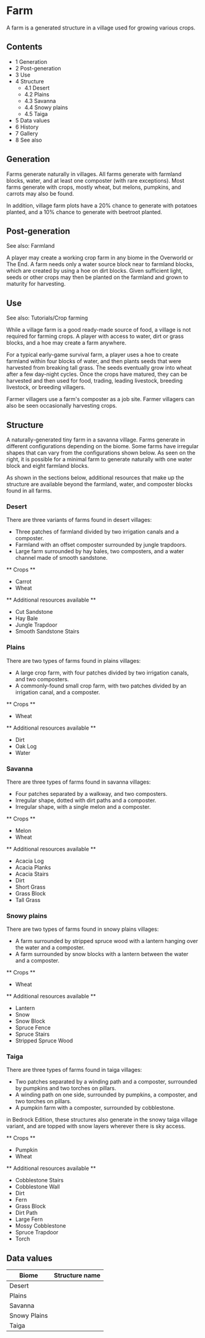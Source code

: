 # Farm
A farm is a generated structure in a village used for growing various crops.

## Contents
- 1 Generation
- 2 Post-generation
- 3 Use
- 4 Structure
	- 4.1 Desert
	- 4.2 Plains
	- 4.3 Savanna
	- 4.4 Snowy plains
	- 4.5 Taiga
- 5 Data values
- 6 History
- 7 Gallery
- 8 See also

## Generation
Farms generate naturally in villages. All farms generate with farmland blocks, water, and at least one composter (with rare exceptions). Most farms generate with crops, mostly wheat, but melons, pumpkins, and carrots may also be found.

In addition, village farm plots have a 20% chance to generate with potatoes planted, and a 10% chance to generate with beetroot planted.

## Post-generation
See also: Farmland

A player may create a working crop farm in any biome in the Overworld or The End. A farm needs only a water source block near to farmland blocks, which are created by using a hoe on dirt blocks. Given sufficient light, seeds or other crops may then be planted on the farmland and grown to maturity for harvesting.

## Use
See also: Tutorials/Crop farming

While a village farm is a good ready-made source of food, a village is not required for farming crops. A player with access to water, dirt or grass blocks, and a hoe may create a farm anywhere.

For a typical early-game survival farm, a player uses a hoe to create farmland within four blocks of water, and then plants seeds that were harvested from breaking tall grass. The seeds eventually grow into wheat after a few day-night cycles. Once the crops have matured, they can be harvested and then used for food, trading, leading livestock, breeding livestock, or breeding villagers.

Farmer villagers use a farm's composter as a job site. Farmer villagers can also be seen occasionally harvesting crops.

## Structure
A naturally-generated tiny farm in a savanna village.
Farms generate in different configurations depending on the biome. Some farms have irregular shapes that can vary from the configurations shown below. As seen on the right, it is possible for a minimal farm to generate naturally with one water block and eight farmland blocks.

As shown in the sections below, additional resources that make up the structure are available beyond the farmland, water, and composter blocks found in all farms.

### Desert
There are three variants of farms found in desert villages:

- Three patches of farmland divided by two irrigation canals and a composter.
- Farmland with an offset composter surrounded by jungle trapdoors.
- Large farm surrounded by hay bales, two composters, and a water channel made of smooth sandstone.

** Crops **
- Carrot
- Wheat

** Additional resources available **
- Cut Sandstone
- Hay Bale
- Jungle Trapdoor
- Smooth Sandstone Stairs

### Plains
There are two types of farms found in plains villages:

- A large crop farm, with four patches divided by two irrigation canals, and two composters.
- A commonly-found small crop farm, with two patches divided by an irrigation canal, and a composter.

** Crops **
- Wheat

** Additional resources available **
- Dirt
- Oak Log
- Water

### Savanna
There are three types of farms found in savanna villages:

- Four patches separated by a walkway, and two composters.
- Irregular shape, dotted with dirt paths and a composter.
- Irregular shape, with a single melon and a composter.

** Crops **
- Melon
- Wheat

** Additional resources available **
- Acacia Log
- Acacia Planks
- Acacia Stairs
- Dirt
- Short Grass
- Grass Block
- Tall Grass

### Snowy plains
There are two types of farms found in snowy plains villages:

- A farm surrounded by stripped spruce wood with a lantern hanging over the water and a composter.
- A farm surrounded by snow blocks with a lantern between the water and a composter.

** Crops **
- Wheat

** Additional resources available **
- Lantern
- Snow
- Snow Block
- Spruce Fence
- Spruce Stairs
- Stripped Spruce Wood

### Taiga
There are three types of farms found in taiga villages:

- Two patches separated by a winding path and a composter, surrounded by pumpkins and two torches on pillars.
- A winding path on one side, surrounded by pumpkins, a composter, and two torches on pillars.
- A pumpkin farm with a composter, surrounded by cobblestone.

in Bedrock Edition, these structures also generate in the snowy taiga village variant, and are topped with snow layers wherever there is sky access.

** Crops **
- Pumpkin
- Wheat

** Additional resources available **
- Cobblestone Stairs
- Cobblestone Wall
- Dirt
- Fern
- Grass Block
- Dirt Path
- Large Fern
- Mossy Cobblestone
- Spruce Trapdoor
- Torch

## Data values
| Biome        | Structure name |
|--------------|----------------|
| Desert       |                |
| Plains       |                |
| Savanna      |                |
| Snowy Plains |                |
| Taiga        |                |



